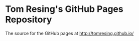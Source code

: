 Tom Resing's GitHub Pages Repository
===================

The source for the GitHub pages at http://tomresing.github.io/
